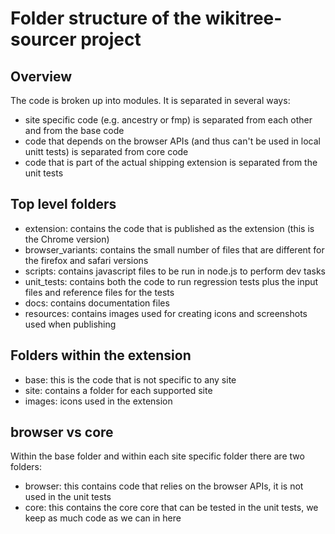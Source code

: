 # Folder structure of the wikitree-sourcer project

## Overview

The code is broken up into modules. It is separated in several ways:

- site specific code (e.g. ancestry or fmp) is separated from each other and from the base code
- code that depends on the browser APIs (and thus can't be used in local unitt tests) is separated from core code
- code that is part of the actual shipping extension is separated from the unit tests

## Top level folders

- extension: contains the code that is published as the extension (this is the Chrome version)
- browser_variants: contains the small number of files that are different for the firefox and safari versions
- scripts: contains javascript files to be run in node.js to perform dev tasks
- unit_tests: contains both the code to run regression tests plus the input files and reference files for the tests
- docs: contains documentation files
- resources: contains images used for creating icons and screenshots used when publishing

## Folders within the extension

- base: this is the code that is not specific to any site
- site: contains a folder for each supported site
- images: icons used in the extension

## browser vs core

Within the base folder and within each site specific folder there are two folders:

- browser: this contains code that relies on the browser APIs, it is not used in the unit tests
- core: this contains the core core that can be tested in the unit tests, we keep as much code as we can in here

